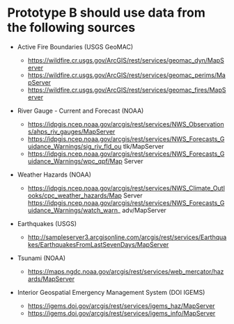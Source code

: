 # Prototype B should use data from the following sources

* Active Fire Boundaries (USGS GeoMAC) 
	* https://wildfire.cr.usgs.gov/ArcGIS/rest/services/geomac_dyn/MapServer
	* https://wildfire.cr.usgs.gov/ArcGIS/rest/services/geomac_perims/MapServer
	* https://wildfire.cr.usgs.gov/ArcGIS/rest/services/geomac_fires/MapServer* River Gauge - Current and Forecast (NOAA) 
	* https://idpgis.ncep.noaa.gov/arcgis/rest/services/NWS_Observations/ahps_riv_gauges/MapServer 
	* https://idpgis.ncep.noaa.gov/arcgis/rest/services/NWS_Forecasts_Guidance_Warnings/sig_riv_fld_ou tlk/MapServer 
	* https://idpgis.ncep.noaa.gov/arcgis/rest/services/NWS_Forecasts_Guidance_Warnings/wpc_qpf/Map Server* Weather Hazards (NOAA) 
	* https://idpgis.ncep.noaa.gov/arcgis/rest/services/NWS_Climate_Outlooks/cpc_weather_hazards/Map Server https://idpgis.ncep.noaa.gov/arcgis/rest/services/NWS_Forecasts_Guidance_Warnings/watch_warn_ adv/MapServer* Earthquakes (USGS) 
	* http://sampleserver3.arcgisonline.com/arcgis/rest/services/Earthquakes/EarthquakesFromLastSevenDays/MapServer* Tsunami (NOAA) 
	* https://maps.ngdc.noaa.gov/arcgis/rest/services/web_mercator/hazards/MapServer* Interior Geospatial Emergency Management System (DOI IGEMS) 
	* https://igems.doi.gov/arcgis/rest/services/igems_haz/MapServer
	* https://igems.doi.gov/arcgis/rest/services/igems_info/MapServer